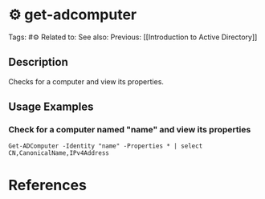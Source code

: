 # ⚙️ get-adcomputer

Tags: #⚙️
Related to:
See also:
Previous: [[Introduction to Active Directory]]

## Description

Checks for a computer and view its properties.

## Usage Examples

### Check for a computer named "name" and view its properties

	Get-ADComputer -Identity "name" -Properties * | select CN,CanonicalName,IPv4Address

# References